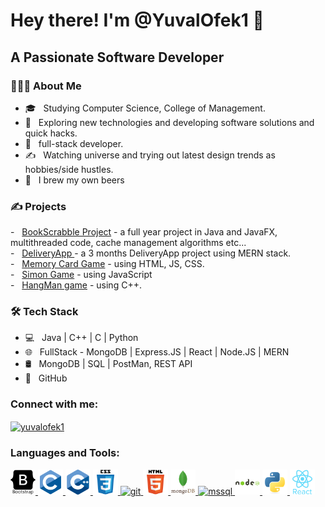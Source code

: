 <h1> Hey there! I'm @YuvalOfek1 👋 </h1>
<h2> A Passionate Software Developer </h2>

<h3> 👨🏻‍💻 About Me </h3>

- 🎓 &nbsp; Studying Computer Science, College of Management.
- 🤔 &nbsp; Exploring new technologies and developing software solutions and quick hacks.
- 💼 &nbsp; full-stack developer.
- ✍️ &nbsp; Watching universe and trying out latest design trends as hobbies/side hustles.
- 🍺 &nbsp; I brew my own beers

<h3>✍️ Projects </h3>
- &nbsp; <a href="https://github.com/BookScrabbleProject/Main#book-scrabble-game"> BookScrabble Project</a> - a full year project in Java and JavaFX, multithreaded code, cache management algorithms etc...<br>
- &nbsp; <a href="https://github.com/orgs/ColmanDevClub-DeliveryApp/repositories"> DeliveryApp </a> - a 3 months DeliveryApp project using MERN stack.<br>
- &nbsp; <a href= "https://yuvalofek1.github.io/MemoryGame/">Memory Card Game</a> - using HTML, JS, CSS.<br>
- &nbsp; <a href="https://yuvalofek1.github.io/Simon-Game/">Simon Game</a> - using JavaScript<br>
- &nbsp; <a href="https://github.com/YuvalOfek1/HangMan">HangMan game</a> - using C++.<br>


<h3>🛠 Tech Stack</h3>

- 💻 &nbsp; Java | C++ | C | Python  
- 🌐 &nbsp; FullStack - MongoDB | Express.JS | React | Node.JS | MERN  
- 🛢 &nbsp; MongoDB | SQL | PostMan, REST API
- 🔧 &nbsp; GitHub

<h3 align="left">Connect with me:</h3>
<p align="left">
<a href="https://linkedin.com/in/yuvalofek1" target="blank"><img align="center" src="https://raw.githubusercontent.com/rahuldkjain/github-profile-readme-generator/master/src/images/icons/Social/linked-in-alt.svg" alt="yuvalofek1" height="30" width="40" /></a>
</p>

<h3 align="left">Languages and Tools:</h3>
<p align="left"> <a href="https://getbootstrap.com" target="_blank" rel="noreferrer"> <img src="https://raw.githubusercontent.com/devicons/devicon/master/icons/bootstrap/bootstrap-plain-wordmark.svg" alt="bootstrap" width="40" height="40"/> </a> <a href="https://www.cprogramming.com/" target="_blank" rel="noreferrer"> <img src="https://raw.githubusercontent.com/devicons/devicon/master/icons/c/c-original.svg" alt="c" width="40" height="40"/> </a> <a href="https://www.w3schools.com/cpp/" target="_blank" rel="noreferrer"> <img src="https://raw.githubusercontent.com/devicons/devicon/master/icons/cplusplus/cplusplus-original.svg" alt="cplusplus" width="40" height="40"/> </a> <a href="https://www.w3schools.com/css/" target="_blank" rel="noreferrer"> <img src="https://raw.githubusercontent.com/devicons/devicon/master/icons/css3/css3-original-wordmark.svg" alt="css3" width="40" height="40"/> </a> <a href="https://git-scm.com/" target="_blank" rel="noreferrer"> <img src="https://www.vectorlogo.zone/logos/git-scm/git-scm-icon.svg" alt="git" width="40" height="40"/> </a> <a href="https://www.w3.org/html/" target="_blank" rel="noreferrer"> <img src="https://raw.githubusercontent.com/devicons/devicon/master/icons/html5/html5-original-wordmark.svg" alt="html5" width="40" height="40"/> </a> <a href="https://www.mongodb.com/" target="_blank" rel="noreferrer"> <img src="https://raw.githubusercontent.com/devicons/devicon/master/icons/mongodb/mongodb-original-wordmark.svg" alt="mongodb" width="40" height="40"/> </a> <a href="https://www.microsoft.com/en-us/sql-server" target="_blank" rel="noreferrer"> <img src="https://www.svgrepo.com/show/303229/microsoft-sql-server-logo.svg" alt="mssql" width="40" height="40"/> </a> <a href="https://nodejs.org" target="_blank" rel="noreferrer"> <img src="https://raw.githubusercontent.com/devicons/devicon/master/icons/nodejs/nodejs-original-wordmark.svg" alt="nodejs" width="40" height="40"/> </a> <a href="https://www.python.org" target="_blank" rel="noreferrer"> <img src="https://raw.githubusercontent.com/devicons/devicon/master/icons/python/python-original.svg" alt="python" width="40" height="40"/> </a> <a href="https://reactjs.org/" target="_blank" rel="noreferrer"> <img src="https://raw.githubusercontent.com/devicons/devicon/master/icons/react/react-original-wordmark.svg" alt="react" width="40" height="40"/> </a> </p>


